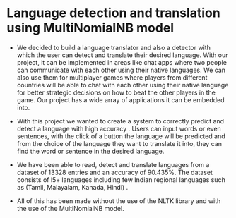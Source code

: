 # Language detection and translation using MultiNomialNB model

* We decided to build a language translator and also a detector
with which the user can detect and translate their desired language. With our
project, it can be implemented in areas like chat apps where two people can
communicate with each other using their native languages. We can also use
them for multiplayer games where players from different countries will be able
to chat with each other using their native language for better strategic decisions
on how to beat the other players in the game. Our project has a wide array of
applications it can be embedded into.

* With this project we wanted to create a system to correctly predict and detect a
language with high accuracy . Users can input words or even sentences, with the
click of a button the language will be predicted and from the choice of the
language they want to translate it into, they can find the word or sentence in the
desired language.

* We have been able to read, detect and translate languages from a dataset of
13328 entries and an accuracy of 90.435%. The dataset consists of l5+
languages including few Indian regional languages such as (Tamil, Malayalam,
Kanada, Hindi) .

* All of this has been made without the use of the NLTK library and with the use
of the MultiNomialNB model.



